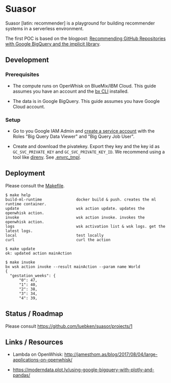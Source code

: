 # Suasor

Suasor [latin: recommender] is a playground for building recommender systems in a serverless environment.

The first POC is based on the blogpost: [Recommending GitHub Repositories with Google BigQuery and the implicit library](https://medium.com/towards-data-science/recommending-github-repositories-with-google-bigquery-and-the-implicit-library-e6cce666c77).

## Development

### Prerequisites

* The compute runs on OpenWhisk on BlueMix/IBM Cloud. This guide assumes you have an account and the [bx CLI](https://console.bluemix.net/docs/cli/reference/bluemix_cli/download_cli.html) installed.

* The data is in Google BigQuery.  This guide assumes you have Google Cloud account. 

### Setup

* Go to you Google IAM Admin and [create a service account](https://console.cloud.google.com/iam-admin/serviceaccounts/) with the Roles "Big Query Data Viewer" and "Big Query Job User". 

* Create and download the pivatekey. Export they key and the key id as `GC_SVC_PRIVATE_KEY` and `GC_SVC_PRIVATE_KEY_ID`. We recommend using a tool like [direnv](direnv.net). See [.envrc_tmpl](.envrc_tmpl).

## Deployment

Please consult the [Makefile](Makefile).

  ````
  $ make help
  build-ml-runtime               docker build & push. creates the ml runtime container.
  update                         wsk action update. updates the openwhisk action.
  invoke                         wsk action invoke. invokes the openwhisk action.
  logs                           wsk activation list & wsk logs. get the latest logs.
  local                          test locally
  curl                           curl the action 

  $ make update
  ok: updated action mainAction

  $ make invoke
  bx wsk action invoke --result mainAction --param name World
  {
    "gestation_weeks": {
        "0": 47,
        "1": 40,
        "2": 38,
        "3": 34,
        "4": 39,

  ````

## Status / Roadmap

Please consult https://github.com/luebken/suasor/projects/1

## Links / Resources

* Lambda on OpenWhisk: http://jamesthom.as/blog/2017/08/04/large-applications-on-openwhisk/

* https://moderndata.plot.ly/using-google-bigquery-with-plotly-and-pandas/


